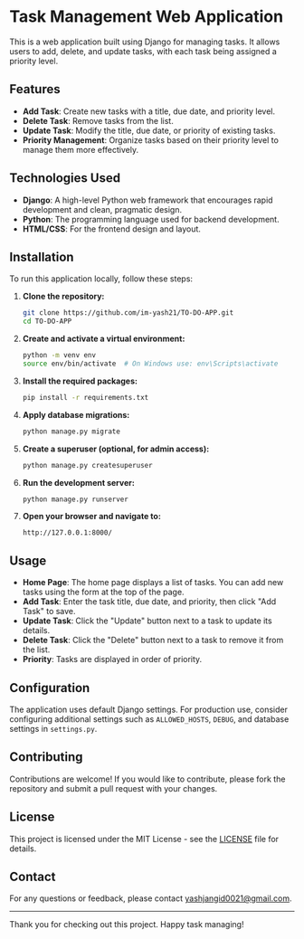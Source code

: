 # Task Management Web Application

This is a web application built using Django for managing tasks. It allows users to add, delete, and update tasks, with each task being assigned a priority level. 

## Features

- **Add Task**: Create new tasks with a title, due date, and priority level.
- **Delete Task**: Remove tasks from the list.
- **Update Task**: Modify the title, due date, or priority of existing tasks.
- **Priority Management**: Organize tasks based on their priority level to manage them more effectively.

## Technologies Used

- **Django**: A high-level Python web framework that encourages rapid development and clean, pragmatic design.
- **Python**: The programming language used for backend development.
- **HTML/CSS**: For the frontend design and layout.

## Installation

To run this application locally, follow these steps:

1. **Clone the repository:**

    ```bash
    git clone https://github.com/im-yash21/TO-DO-APP.git
    cd TO-DO-APP
    ```

2. **Create and activate a virtual environment:**

    ```bash
    python -m venv env
    source env/bin/activate  # On Windows use: env\Scripts\activate
    ```

3. **Install the required packages:**

    ```bash
    pip install -r requirements.txt
    ```

4. **Apply database migrations:**

    ```bash
    python manage.py migrate
    ```

5. **Create a superuser (optional, for admin access):**

    ```bash
    python manage.py createsuperuser
    ```

6. **Run the development server:**

    ```bash
    python manage.py runserver
    ```

7. **Open your browser and navigate to:**

    ```
    http://127.0.0.1:8000/
    ```

## Usage

- **Home Page**: The home page displays a list of tasks. You can add new tasks using the form at the top of the page.
- **Add Task**: Enter the task title, due date, and priority, then click "Add Task" to save.
- **Update Task**: Click the "Update" button next to a task to update its details.
- **Delete Task**: Click the "Delete" button next to a task to remove it from the list.
- **Priority**: Tasks are displayed in order of priority.

## Configuration

The application uses default Django settings. For production use, consider configuring additional settings such as `ALLOWED_HOSTS`, `DEBUG`, and database settings in `settings.py`.

## Contributing

Contributions are welcome! If you would like to contribute, please fork the repository and submit a pull request with your changes.

## License

This project is licensed under the MIT License - see the [LICENSE](LICENSE) file for details.

## Contact

For any questions or feedback, please contact [yashjangid0021@gmail.com](mailto:yashjangid0021@gmail.com).

---

Thank you for checking out this project. Happy task managing!
